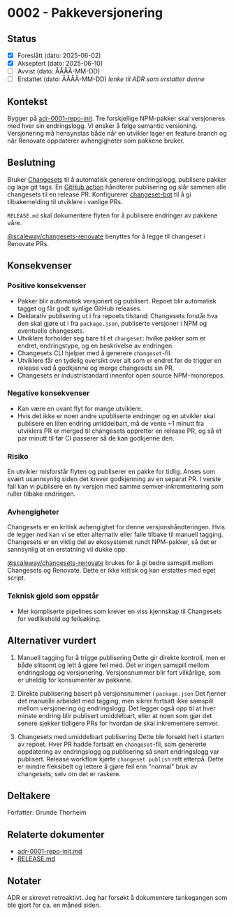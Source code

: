 # 0002 - Pakkeversjonering

## Status

- [x] Foreslått (dato: 2025-06-02)
- [x] Akseptert (dato: 2025-06-10)
- [ ] Avvist (dato: ÅÅÅÅ-MM-DD)
- [ ] Erstattet (dato: ÅÅÅÅ-MM-DD) _lenke til ADR som erstatter denne_

## Kontekst

Bygger på [adr-0001-repo-init](adr-0001-repo-init.md). Tre forskjellige NPM-pakker skal versjoneres med hver sin endringslogg. Vi ønsker å følge semantic versioning. Versjonering må hensynstas både når en utvikler lager en feature branch og når Renovate oppdaterer avhengigheter som pakkene bruker.

## Beslutning

Bruker [Changesets](https://github.com/changesets/changesets) til å automatisk generere endringslogg, publisere pakker og lage git tags. En [GitHub action](https://github.com/changesets/action) håndterer publisering og slår sammen alle changesets til en release PR. Konfigurerer [changeset-bot](https://github.com/apps/changeset-bot) til å gi tilbakemelding til utviklere i vanlige PRs.

`RELEASE.md` skal dokumentere flyten for å publisere endringer av pakkene våre.

[@scaleway/changesets-renovate](https://www.npmjs.com/package/@scaleway/changesets-renovate) benyttes for å legge til changeset i Renovate PRs.

## Konsekvenser

### Positive konsekvenser

- Pakker blir automatisk versjonert og publisert. Repoet blir automatisk tagget og får godt synlige GitHub releases.
- Deklarativ publisering ut i fra repoets tilstand: Changesets forstår hva den skal gjøre ut i fra `package.json`, publiserte versjoner i NPM og eventuelle changesets.
- Utviklere forholder seg bare til et `changeset`: hvilke pakker som er endret, endringstype, og en beskrivelse av endringen.
- Changesets CLI hjelper med å generere `changeset`-fil.
- Utviklere får en tydelig oversikt over alt som er endret før de trigger en release ved å godkjenne og merge changesets sin PR.
- Changesets er industristandard innenfor open source NPM-monorepos.

### Negative konsekvenser

- Kan være en uvant flyt for mange utviklere.
- Hvis det ikke er noen andre upubliserte endringer og en utvikler skal publisere en liten endring umiddelbart, må de vente ~1 minutt fra utviklers PR er merged til changesets oppretter en release PR, og så et par minutt til før CI passerer så de kan godkjenne den.

### Risiko

En utvikler misforstår flyten og publiserer en pakke for tidlig. Anses som svært usannsynlig siden det krever godkjenning av en separat PR. I verste fall kan vi publisere en ny versjon med samme semver-inkrementering som ruller tilbake endringen.

### Avhengigheter

Changesets er en kritisk avhengighet for denne versjonshåndteringen. Hvis de legger ned kan vi se etter alternativ eller falle tilbake til manuell tagging. Changesets er en viktig del av økosystemet rundt NPM-pakker, så det er sannsynlig at en erstatning vil dukke opp.

[@scaleway/changesets-renovate](https://www.npmjs.com/package/@scaleway/changesets-renovate) brukes for å gi bedre samspill mellom Changesets og Renovate. Dette er ikke kritisk og kan erstattes med eget script.

### Teknisk gjeld som oppstår

- Mer kompliserte pipelines som krever en viss kjennskap til Changesets for vedlikehold og feilsøking.

## Alternativer vurdert

1. Manuell tagging for å trigge publisering
   Dette gir direkte kontroll, men er både slitsomt og lett å gjøre feil med. Det er ingen samspill mellom endringslogg og versjonering. Versjonsnummer blir fort vilkårlige, som er uheldig for konsumenter av pakkene.

2. Direkte publisering basert på versjonsnummer i `package.json`
   Det fjerner det manuelle arbeidet med tagging, men sikrer fortsatt ikke samspill mellom versjonering og endringslogg. Det legger også opp til at hver minste endring blir publisert umiddelbart, eller at noen som gjør det senere sjekker tidligere PRs for hvordan de skal inkrementere semver.

3. Changesets med umiddelbart publisering
   Dette ble forsøkt helt i starten av repoet. Hver PR hadde fortsatt en `changeset`-fil, som genererte oppdatering av endringslogg og publisering så snart endringslogg var publisert. Release workflow kjørte `changeset publish` rett etterpå. Dette er mindre fleksibelt og lettere å gjøre feil enn "normal" bruk av changesets, selv om det er raskere.

## Deltakere

Forfatter: Grunde Thorheim

## Relaterte dokumenter

- [adr-0001-repo-init.md](adr-0001-repo-init.md)
- [RELEASE.md](../../RELEASE.md)

## Notater

ADR er skrevet retroaktivt. Jeg har forsøkt å dokumentere tankegangen som ble gjort for ca. en måned siden.
